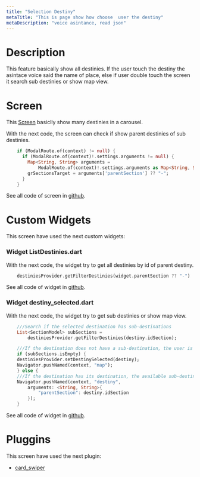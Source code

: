 ```yaml
---
title: "Selection Destiny"
metaTitle: "This is page show how choose  user the destiny"
metaDescription: "voice asintance, read json"
---
```

# Description

This feature basically show all destinies. If the user touch the destiny the asintace voice said the name of place, else if user double touch the screen it search sub destinies or show map view.

# Screen 

This [Screen](https://github.com/dflasso/app_movilidad/blob/3-maps-routes/lib/src/screens/destiny_screen.dart) basiclly show many destinies in a carousel. 

With the next code, the screen can check if show parent destinies of sub destinies.

```dart
    if (ModalRoute.of(context) != null) {
      if (ModalRoute.of(context)!.settings.arguments != null) {
        Map<String, String> arguments =
            ModalRoute.of(context)!.settings.arguments as Map<String, String>;
        grSectionsTarget = arguments['parentSection'] ?? "-";
      }
    }
```

See all code of screen in [github](https://github.com/dflasso/app_movilidad/blob/3-maps-routes/lib/src/screens/destiny_screen.dart).

# Custom Widgets 

This screen have used the next custom widgets:

### Widget ListDestinies.dart

With the next code,  the widget try to get all destinies by id of parent  destiny.

```dart
    destiniesProvider.getFilterDestinies(widget.parentSection ?? "-")
```

See all code of widget in [github](hhttps://github.com/dflasso/app_movilidad/blob/3-maps-routes/lib/src/modules/destiny/ListDestinies.dart).

###  Widget destiny_selected.dart

With the next code,  the widget try to get sub destinies or show map view.

```dart
    ///Search if the selected destination has sub-destinations
    List<SectionModel> subSections =
        destiniesProvider.getFilterDestinies(destiny.idSection);

    ///If the destination does not have a sub-destination, the user is directed to the map
    if (subSections.isEmpty) {
    destiniesProvider.setDestinySelected(destiny);
    Navigator.pushNamed(context, "map");
    } else {
    ///If the destination has its destination, the available sub-destinations are displayed
    Navigator.pushNamed(context, "destiny",
        arguments: <String, String>{
            "parentSection": destiny.idSection
        });
    }
```
See all code of widget in [github](https://github.com/dflasso/app_movilidad/blob/3-maps-routes/lib/src/screens/destiny_screen.dart).

# Pluggins

This screen have used the next plugin:
- [card_swiper](https://pub.dev/packages/card_swiper)